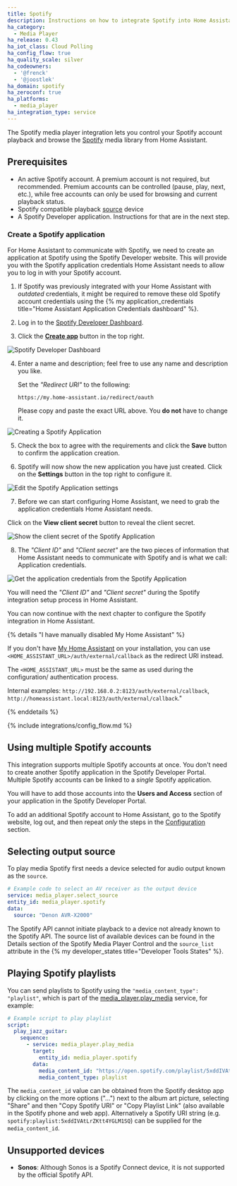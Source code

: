 ```yaml
---
title: Spotify
description: Instructions on how to integrate Spotify into Home Assistant.
ha_category:
  - Media Player
ha_release: 0.43
ha_iot_class: Cloud Polling
ha_config_flow: true
ha_quality_scale: silver
ha_codeowners:
  - '@frenck'
  - '@joostlek'
ha_domain: spotify
ha_zeroconf: true
ha_platforms:
  - media_player
ha_integration_type: service
---
```


The Spotify media player integration lets you control your Spotify
account playback and browse the [Spotify](https://www.spotify.com/) media
library from Home Assistant.

## Prerequisites

- An active Spotify account. A premium account is not required, but recommended.
  Premium accounts can be controlled (pause, play, next, etc.), while
  free accounts can only be used for browsing and current playback status.
- Spotify compatible playback [source](#selecting-output-source) device
- A Spotify Developer application. Instructions for that are in
  the next step.
 
### Create a Spotify application

For Home Assistant to communicate with Spotify, we need to create
an application at Spotify using the Spotify Developer website. This will
provide you with the Spotify application credentials Home Assistant needs
to allow you to log in with your Spotify account.

1. If Spotify was previously integrated with your Home Assistant with _outdated_ credentials,
   it might be required to remove these old Spotify account credentials using the
   {% my application_credentials title="Home Assistant Application Credentials dashboard" %}.

2. Log in to the [Spotify Developer Dashboard](https://developer.spotify.com/dashboard).

3. Click the [**Create app**](https://developer.spotify.com/dashboard/create) button in the top right.
  
  ![Spotify Developer Dashboard](/images/integrations/spotify/create-spotify-application.png)
   
4. Enter a name and description; feel free to use any name and description you like.

   Set the _"Redirect URI"_ to the following:
   
   `https://my.home-assistant.io/redirect/oauth`

   Please copy and paste the exact URL above. You **do not** have to change it.

  ![Creating a Spotify Application](/images/integrations/spotify/create-spotify-application.png)

5. Check the box to agree with the requirements and click the **Save** button
   to confirm the application creation.

6. Spotify will now show the new application you have just created. Click on
   the **Settings** button in the top right to configure it.

  ![Edit the Spotify Application settings](/images/integrations/spotify/edit-settings.png)

7. Before we can start configuring Home Assistant, we need to grab the application
   credentials Home Assistant needs.

  Click on the **View client secret** button to reveal the client secret.

  ![Show the client secret of the Spotify Application](/images/integrations/spotify/show-client-secret.png)

8. The _"Client ID"_ and _"Client secret"_ are the two pieces of information
   that Home Assistant needs to communicate with Spotify and is what we
   call: Application credentials.

  ![Get the application credentials from the Spotify Application](/images/integrations/spotify/application-credentials.png)

   You will need the _"Client ID"_ and _"Client secret"_ during the Spotify
   integration setup process in Home Assistant.

You can now continue with the next chapter to configure the Spotify integration
in Home Assistant.

{% details "I have manually disabled My Home Assistant" %}

If you don't have [My Home Assistant](/integrations/my) on your installation,
you can use `<HOME_ASSISTANT_URL>/auth/external/callback` as the redirect URI
instead.

The `<HOME_ASSISTANT_URL>` must be the same as used during the configuration/
authentication process.

Internal examples: `http://192.168.0.2:8123/auth/external/callback`, `http://homeassistant.local:8123/auth/external/callback`."

{% enddetails %}

{% include integrations/config_flow.md %}

## Using multiple Spotify accounts

This integration supports multiple Spotify accounts at once. You don't need to
create another Spotify application in the Spotify Developer Portal.
Multiple Spotify accounts can be linked to a _single_ Spotify application.

You will have to add those accounts into the **Users and Access** section of
your application in the Spotify Developer Portal.

To add an additional Spotify account to Home Assistant, go to the Spotify
website, log out, and then repeat _only_ the steps in the
[Configuration](#configuration) section. 

## Selecting output source

To play media Spotify first needs a device selected for audio output known as the `source`.

```yaml
# Example code to select an AV receiver as the output device
service: media_player.select_source
entity_id: media_player.spotify
data:
  source: "Denon AVR-X2000"
```

The Spotify API cannot initiate playback to a device not already known to the Spotify API. The source list of available devices can be found in the Details section of the Spotify Media Player Control and the `source_list` attribute in the {% my developer_states title="Developer Tools States" %}.

## Playing Spotify playlists

You can send playlists to Spotify using the `"media_content_type": "playlist"`, which is part of the
[media_player.play_media](/integrations/media_player/#service-media_playerplay_media) service, for example:

```yaml
# Example script to play playlist
script:
  play_jazz_guitar:
    sequence:
      - service: media_player.play_media
        target:
          entity_id: media_player.spotify
        data:
          media_content_id: "https://open.spotify.com/playlist/5xddIVAtLrZKtt4YGLM1SQ?si=YcvRqaKNTxOi043Qn4LYkg"
          media_content_type: playlist
```

The `media_content_id` value can be obtained from the Spotify desktop app by clicking on the more options ("...") next to the album art picture, selecting "Share" and then "Copy Spotify URI" or "Copy Playlist Link" (also available in the Spotify phone and web app). Alternatively a Spotify URI string (e.g. `spotify:playlist:5xddIVAtLrZKtt4YGLM1SQ`) can be supplied for the `media_content_id`.

## Unsupported devices

- **Sonos**: Although Sonos is a Spotify Connect device, it is not supported by the official Spotify API.
